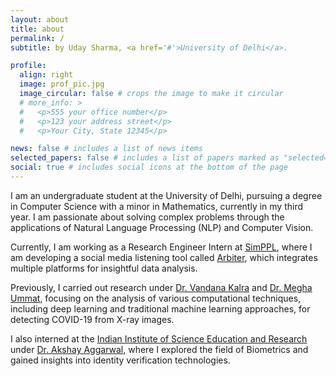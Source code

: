```yaml
---
layout: about
title: about
permalink: /
subtitle: by Uday Sharma, <a href='#'>University of Delhi</a>.

profile:
  align: right
  image: prof_pic.jpg
  image_circular: false # crops the image to make it circular
  # more_info: >
  #   <p>555 your office number</p>
  #   <p>123 your address street</p>
  #   <p>Your City, State 12345</p>

news: false # includes a list of news items
selected_papers: false # includes a list of papers marked as "selected={true}"
social: true # includes social icons at the bottom of the page
---
```


I am an undergraduate student at the University of Delhi, pursuing a degree in Computer Science with a minor in Mathematics, currently in my third year. I am passionate about solving complex problems through the applications of Natural Language Processing (NLP) and Computer Vision.

Currently, I am working as a Research Engineer Intern at [SimPPL](), where I am developing a social media listening tool called [Arbiter](), which integrates multiple platforms for insightful data analysis.

Previously, I carried out research under [Dr. Vandana Kalra]() and [Dr. Megha Ummat](), focusing on the analysis of various computational techniques, including deep learning and traditional machine learning approaches, for detecting COVID-19 from X-ray images.

I also interned at the [Indian Institute of Science Education and Research]() under [Dr. Akshay Aggarwal](), where I explored the field of Biometrics and gained insights into identity verification technologies.
